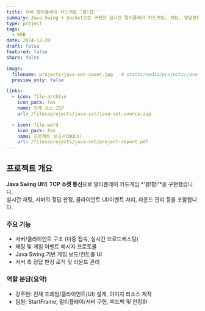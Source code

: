 ```yaml
---
title: 자바 멀티플레이 카드게임 ‘결!합!’
summary: Java Swing + Socket으로 구현한 실시간 멀티플레이 카드게임. 채팅, 정답판정, 서버/클라이언트 프레임 포함.
type: project
tags:
  - WEB        
date: 2024-12-20
draft: false
featured: false
share: false

image:
  filename: projects/java-set-cover.jpg   # static/media/projects/java-set-cover.jpg
  preview_only: false

links:
  - icon: file-archive
    icon_pack: fas
    name: 전체 소스 ZIP
    url: /files/projects/java-set/java-set-source.zip

  - icon: file-word
    icon_pack: fas
    name: 프로젝트 보고서(DOCX)
    url: /files/projects/java-set/project-report.pdf
---
```


## 프로젝트 개요
**Java Swing UI**와 **TCP 소켓 통신**으로 멀티플레이 카드게임 *‘결!합!’*을 구현했습니다.  
실시간 채팅, 서버의 정답 판정, 클라이언트 UI/이벤트 처리, 라운드 관리 등을 포함합니다.

### 주요 기능
- 서버/클라이언트 구조 (다중 접속, 실시간 브로드캐스팅)
- 채팅 및 게임 이벤트 메시지 프로토콜
- Java Swing 기반 게임 보드/컨트롤 UI
- 서버 측 정답 판정 로직 및 라운드 관리

### 역할 분담(요약)
- 강주현: 전체 프레임/클라이언트(UI) 설계, 이미지 리소스 제작
- 팀원: StartFrame, 멀티플레이/서버 구현, 피드백 및 안정화